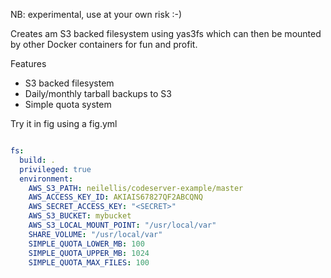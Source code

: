 NB: experimental, use at your own risk :-)

Creates am S3 backed filesystem using yas3fs which can then be mounted by other Docker containers for fun and profit.

Features

* S3 backed filesystem
* Daily/monthly tarball backups to S3
* Simple quota system

Try it in fig using a fig.yml

```yaml

fs:
  build: .
  privileged: true
  environment:
    AWS_S3_PATH: neilellis/codeserver-example/master
    AWS_ACCESS_KEY_ID: AKIAIS67827QF2ABCQNQ
    AWS_SECRET_ACCESS_KEY: "<SECRET>"
    AWS_S3_BUCKET: mybucket
    AWS_S3_LOCAL_MOUNT_POINT: "/usr/local/var"
    SHARE_VOLUME: "/usr/local/var"
    SIMPLE_QUOTA_LOWER_MB: 100
    SIMPLE_QUOTA_UPPER_MB: 1024
    SIMPLE_QUOTA_MAX_FILES: 100

```


